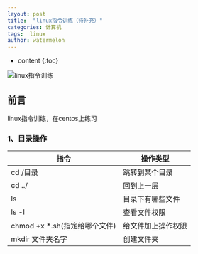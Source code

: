 ```yaml
---
layout: post
title:  "linux指令训练（待补充）"
categories: 计算机
tags:  linux
author: watermelon
---
```

* content
{:toc}

![linux指令训练](https://images.gitee.com/uploads/images/2019/0201/112502_ded544f9_1210188.jpeg)
## 前言
linux指令训练，在centos上练习



### **1、目录操作**  
指令 | 操作类型   
-|-  
cd /目录 | 跳转到某个目录 |   
cd ../ | 回到上一层 |   
ls| 目录下有哪些文件 |   
ls -l| 查看文件权限|   
chmod +x *.sh(指定给哪个文件)| 给文件加上操作权限 |   
mkdir 文件夹名字| 创建文件夹 |   
